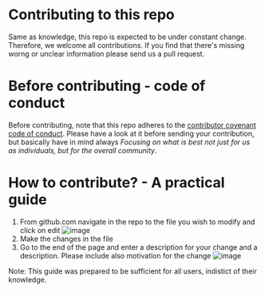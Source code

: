 # Contributing to this repo
Same as knowledge, this repo is expected to be under constant change. Therefore, we welcome all contributions. 
If you find that there's missing worng or unclear information please send us a pull request. 

# Before contributing - code of conduct
Before contributing, note that this repo adheres to the [contributor covenant code of conduct](https://www.contributor-covenant.org/version/2/1/code_of_conduct/). 
Please have a look at it before sending your contribution, but basically have in mind always *Focusing on what is best not just for us as individuals, but for the overall community*.

# How to contribute? - A practical guide
1. From github.com navigate in the repo to the file you wish to modify and click on edit 
![image](https://user-images.githubusercontent.com/4315804/144504109-6890988c-2c09-43e9-879d-966a4742e693.png)
2. Make the changes in the file
3. Go to the end of the page and enter a description for your change and a description. Please include also motivation for the change
![image](https://user-images.githubusercontent.com/4315804/144504365-48e44095-091a-45c9-98c3-b60a50bcf4d0.png)

Note: This guide was prepared to be sufficient for all users, indistict of their knowledge. 
